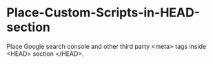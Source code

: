 # Place-Custom-Scripts-in-HEAD-section
Place Google search console and other third party &lt;meta> tags inside &lt;HEAD> section &lt;/HEAD>.
